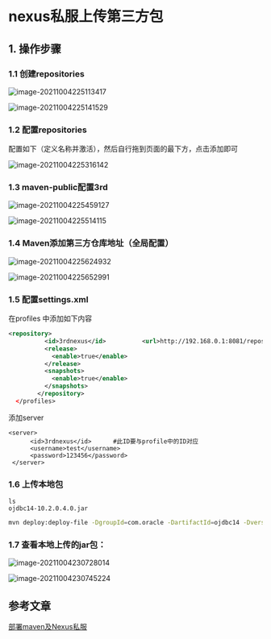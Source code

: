 # nexus私服上传第三方包

## 1. 操作步骤

### 1.1 创建repositories

![image-20211004225113417](https://gitee.com/zszdevelop/blogimage/raw/master/image-20211004225113417.png)

![image-20211004225141529](https://gitee.com/zszdevelop/blogimage/raw/master/image-20211004225141529.png)

### 1.2 配置repositories

配置如下（定义名称并激活），然后自行拖到页面的最下方，点击添加即可

![image-20211004225316142](https://gitee.com/zszdevelop/blogimage/raw/master/image-20211004225316142.png)

### 1.3 maven-public配置3rd

![image-20211004225459127](https://gitee.com/zszdevelop/blogimage/raw/master/image-20211004225459127.png)

![image-20211004225514115](https://gitee.com/zszdevelop/blogimage/raw/master/image-20211004225514115.png)

### 1.4 Maven添加第三方仓库地址（全局配置）

![image-20211004225624932](https://gitee.com/zszdevelop/blogimage/raw/master/image-20211004225624932.png)

![image-20211004225652991](https://gitee.com/zszdevelop/blogimage/raw/master/image-20211004225652991.png)

### 1.5 配置settings.xml

在profiles 中添加如下内容

```xml
<repository>
          <id>3rdnexus</id>          <url>http://192.168.0.1:8081/repository/3rd/</url>
          <release>
            <enable>true</enable>
          </release>
          <snapshots>
            <enable>true</enable>
          </snapshots>
        </repository>
  </profiles>   
```

添加server

```
<server>
      <id>3rdnexus</id>      #此ID要与profile中的ID对应
      <username>test</username>
      <password>123456</password>
 </server>
```

### 1.6 上传本地包

```
ls
ojdbc14-10.2.0.4.0.jar
```

```sh
mvn deploy:deploy-file -DgroupId=com.oracle -DartifactId=ojdbc14 -Dversion=10.2.0.4.0 -Dpackaging=jar -Dfile=/Users/zsz/Project/software/jar/oracle/ojdbc14-10.2.0.4.0.jar -Durl=http://192.168.0.1:8081/repository/3rd/ -DrepositoryId=3rdnexus
```

### 1.7 **查看本地上传的jar包：**

![image-20211004230728014](https://gitee.com/zszdevelop/blogimage/raw/master/image-20211004230728014.png)

![image-20211004230745224](https://gitee.com/zszdevelop/blogimage/raw/master/image-20211004230745224.png)

## 参考文章

[部署maven及Nexus私服](https://cloud.tencent.com/developer/article/1623922)